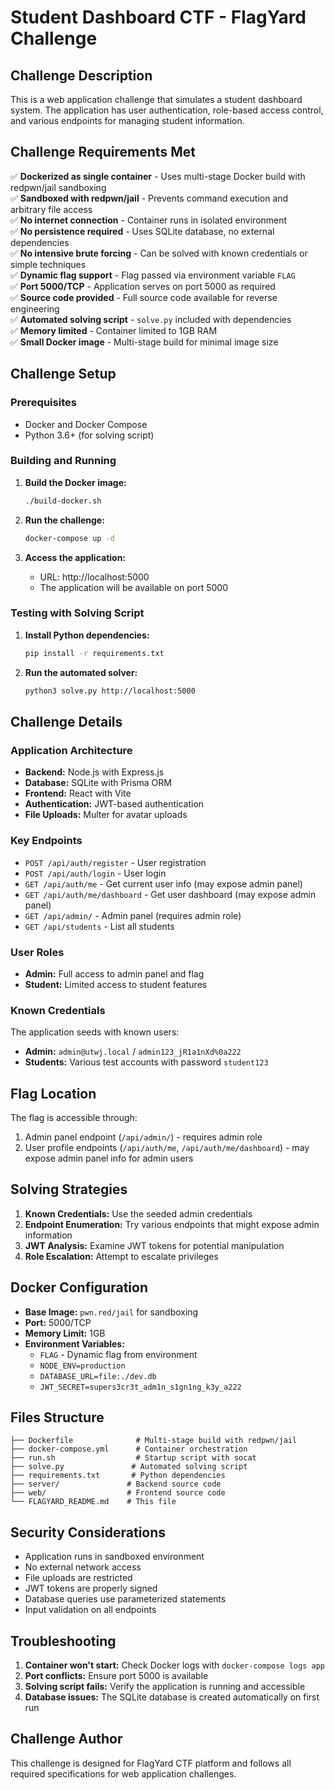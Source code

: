# Student Dashboard CTF - FlagYard Challenge

## Challenge Description

This is a web application challenge that simulates a student dashboard system. The application has user authentication, role-based access control, and various endpoints for managing student information.

## Challenge Requirements Met

✅ **Dockerized as single container** - Uses multi-stage Docker build with redpwn/jail sandboxing  
✅ **Sandboxed with redpwn/jail** - Prevents command execution and arbitrary file access  
✅ **No internet connection** - Container runs in isolated environment  
✅ **No persistence required** - Uses SQLite database, no external dependencies  
✅ **No intensive brute forcing** - Can be solved with known credentials or simple techniques  
✅ **Dynamic flag support** - Flag passed via environment variable `FLAG`  
✅ **Port 5000/TCP** - Application serves on port 5000 as required  
✅ **Source code provided** - Full source code available for reverse engineering  
✅ **Automated solving script** - `solve.py` included with dependencies  
✅ **Memory limited** - Container limited to 1GB RAM  
✅ **Small Docker image** - Multi-stage build for minimal image size  

## Challenge Setup

### Prerequisites

- Docker and Docker Compose
- Python 3.6+ (for solving script)

### Building and Running

1. **Build the Docker image:**
   ```bash
   ./build-docker.sh
   ```

2. **Run the challenge:**
   ```bash
   docker-compose up -d
   ```

3. **Access the application:**
   - URL: http://localhost:5000
   - The application will be available on port 5000

### Testing with Solving Script

1. **Install Python dependencies:**
   ```bash
   pip install -r requirements.txt
   ```

2. **Run the automated solver:**
   ```bash
   python3 solve.py http://localhost:5000
   ```

## Challenge Details

### Application Architecture

- **Backend:** Node.js with Express.js
- **Database:** SQLite with Prisma ORM
- **Frontend:** React with Vite
- **Authentication:** JWT-based authentication
- **File Uploads:** Multer for avatar uploads

### Key Endpoints

- `POST /api/auth/register` - User registration
- `POST /api/auth/login` - User login
- `GET /api/auth/me` - Get current user info (may expose admin panel)
- `GET /api/auth/me/dashboard` - Get user dashboard (may expose admin panel)
- `GET /api/admin/` - Admin panel (requires admin role)
- `GET /api/students` - List all students

### User Roles

- **Admin:** Full access to admin panel and flag
- **Student:** Limited access to student features

### Known Credentials

The application seeds with known users:
- **Admin:** `admin@utwj.local` / `admin123_jR1a1nXd%0a222`
- **Students:** Various test accounts with password `student123`

## Flag Location

The flag is accessible through:
1. Admin panel endpoint (`/api/admin/`) - requires admin role
2. User profile endpoints (`/api/auth/me`, `/api/auth/me/dashboard`) - may expose admin panel info for admin users

## Solving Strategies

1. **Known Credentials:** Use the seeded admin credentials
2. **Endpoint Enumeration:** Try various endpoints that might expose admin information
3. **JWT Analysis:** Examine JWT tokens for potential manipulation
4. **Role Escalation:** Attempt to escalate privileges

## Docker Configuration

- **Base Image:** `pwn.red/jail` for sandboxing
- **Port:** 5000/TCP
- **Memory Limit:** 1GB
- **Environment Variables:**
  - `FLAG` - Dynamic flag from environment
  - `NODE_ENV=production`
  - `DATABASE_URL=file:./dev.db`
  - `JWT_SECRET=supers3cr3t_adm1n_s1gn1ng_k3y_a222`

## Files Structure

```
├── Dockerfile              # Multi-stage build with redpwn/jail
├── docker-compose.yml      # Container orchestration
├── run.sh                  # Startup script with socat
├── solve.py               # Automated solving script
├── requirements.txt       # Python dependencies
├── server/               # Backend source code
├── web/                  # Frontend source code
└── FLAGYARD_README.md    # This file
```

## Security Considerations

- Application runs in sandboxed environment
- No external network access
- File uploads are restricted
- JWT tokens are properly signed
- Database queries use parameterized statements
- Input validation on all endpoints

## Troubleshooting

1. **Container won't start:** Check Docker logs with `docker-compose logs app`
2. **Port conflicts:** Ensure port 5000 is available
3. **Solving script fails:** Verify the application is running and accessible
4. **Database issues:** The SQLite database is created automatically on first run

## Challenge Author

This challenge is designed for FlagYard CTF platform and follows all required specifications for web application challenges.
